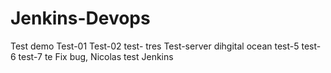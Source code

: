 # Jenkins-Devops
Test demo
Test-01
Test-02
test- tres
Test-server dihgital ocean
test-5
test-6
test-7
te
Fix bug, Nicolas test Jenkins
